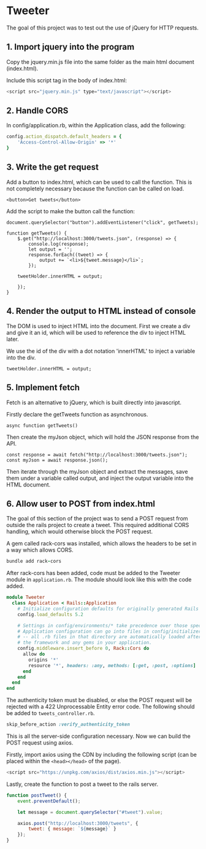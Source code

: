 # Tweeter

The goal of this project was to test out the use of jQuery for HTTP requests.

## 1. Import jquery into the program

Copy the jquery.min.js file into the same folder as the main html document (index.html). 

Include this script tag in the body of index.html:
```Javascript
<script src="jquery.min.js" type="text/javascript"></script>
```

## 2. Handle CORS

In config/application.rb, within the Application class, add the following:

```Ruby
config.action_dispatch.default_headers = {
    'Access-Control-Allow-Origin' => '*'
}
```

## 3. Write the get request

Add a button to index.html, which can be used to call the function. This is not completely necessary because the function can be called on load.

```
<button>Get tweets</button>
```

Add the script to make the button call the function:
```
document.querySelector("button").addEventListener("click", getTweets);

function getTweets() {
    $.get("http://localhost:3000/tweets.json", (response) => {
        console.log(response);
        let output = '';
        response.forEach((tweet) => {
            output += `<li>${tweet.message}</li>`;
        });

    tweetHolder.innerHTML = output;

    });
}
```

## 4. Render the output to HTML instead of console

The DOM is used to inject HTML into the document. First we create a div and give it an id, which will be used to reference the div to inject HTML later.

We use the id of the div with a dot notation 'innerHTML' to inject a variable into the div.

```
tweetHolder.innerHTML = output;
```
## 5. Implement fetch

Fetch is an alternative to jQuery, which is built directly into javascript.

Firstly declare the getTweets function as asynchronous.
```
async function getTweets()
```

Then create the myJson object, which will hold the JSON response from the API.
```
const response = await fetch("http://localhost:3000/tweets.json");
const myJson = await response.json();
```

Then iterate through the myJson object and extract the messages, save them under a variable called output, and inject the output variable into the HTML document.

## 6. Allow user to POST from index.html

The goal of this section of the project was to send a POST request from outside the rails project to create a tweet. This required additional CORS handling, which would otherwise block the POST request.

A gem called rack-cors was installed, which allows the headers to be set in a way which allows CORS.
```Ruby
bundle add rack-cors
```

After rack-cors has been added, code must be added to the Tweeter module in ```application.rb```. The module should look like this with the code added.
```Ruby
module Tweeter
  class Application < Rails::Application
    # Initialize configuration defaults for originally generated Rails version.
    config.load_defaults 5.2

    # Settings in config/environments/* take precedence over those specified here.
    # Application configuration can go into files in config/initializers
    # -- all .rb files in that directory are automatically loaded after loading
    # the framework and any gems in your application.
    config.middleware.insert_before 0, Rack::Cors do
      allow do
        origins '*'
        resource '*', headers: :any, methods: [:get, :post, :options]
      end
    end
  end
end
```

The authenticity token must be disabled, or else the POST request will be rejected with a 422 Unprocessable Entity error code. The following should be added to ```tweets_controller.rb```.
```Ruby
skip_before_action :verify_authenticity_token
```

This is all the server-side configuration necessary. Now we can build the POST request using axios.

Firstly, import axios using the CDN by including the following script (can be placed within the ```<head></head>``` of the page).
```Javascript
<script src="https://unpkg.com/axios/dist/axios.min.js"></script>
```

Lastly, create the function to post a tweet to the rails server.

```Javascript
function postTweet() {
    event.preventDefault();

    let message = document.querySelector("#tweet").value;

    axios.post("http://localhost:3000/tweets", {
        tweet: { message: `${message}` }
    });
}
```